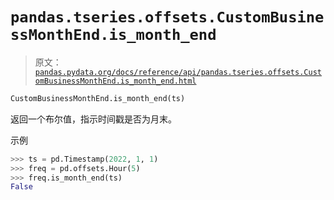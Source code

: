 # `pandas.tseries.offsets.CustomBusinessMonthEnd.is_month_end`

> 原文：[`pandas.pydata.org/docs/reference/api/pandas.tseries.offsets.CustomBusinessMonthEnd.is_month_end.html`](https://pandas.pydata.org/docs/reference/api/pandas.tseries.offsets.CustomBusinessMonthEnd.is_month_end.html)

```py
CustomBusinessMonthEnd.is_month_end(ts)
```

返回一个布尔值，指示时间戳是否为月末。

示例

```py
>>> ts = pd.Timestamp(2022, 1, 1)
>>> freq = pd.offsets.Hour(5)
>>> freq.is_month_end(ts)
False 
```
